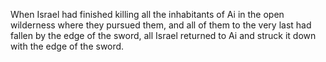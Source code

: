 When Israel had finished killing all the inhabitants of Ai in the open wilderness where they pursued them, and all of them to the very last had fallen by the edge of the sword, all Israel returned to Ai and struck it down with the edge of the sword.
